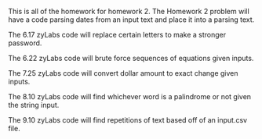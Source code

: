 This is all of the homework for homework 2. The Homework 2 problem will have a code parsing dates from an input text and place it into a parsing text.

The 6.17 zyLabs code will replace certain letters to make a stronger password.

The 6.22 zyLabs code will brute force sequences of equations given inputs.

The 7.25 zyLabs code will convert dollar amount to exact change given inputs.

The 8.10 zyLabs code will find whichever word is a palindrome or not given the string input.

The 9.10 zyLabs code will find repetitions of text based off of an input.csv file.
